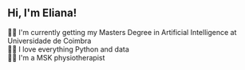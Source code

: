 ## Hi, I'm Eliana! 

:woman_student: I'm currently getting my Masters Degree in Artificial Intelligence at Universidade de Coimbra <br/>
:woman_technologist: I love everything Python and data <br/>
:man_cartwheeling: I'm a MSK physiotherapist <br/>

<!--
**ElianaFF/ElianaFF** is a ✨ _special_ ✨ repository because its `README.md` (this file) appears on your GitHub profile.

Here are some ideas to get you started:

- 🔭 I’m currently working on ...
- 🌱 I’m currently learning ...
- 👯 I’m looking to collaborate on ...
- 🤔 I’m looking for help with ...
- 💬 Ask me about ...
- 📫 How to reach me: ...
- 😄 Pronouns: ...
- ⚡ Fun fact: ...
-->
